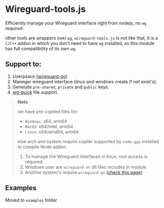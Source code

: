 # Wireguard-tools.js

Efficiently manage your Wireguard interface right from nodejs, no `wg` required.

other tools are wrappers over `wg`, `wireguard-tools.js` is not like that, it is a `C/C++` addon in which you don't need to have `wg` installed, as this module has full compatibility of its own `wg`.

## Support to:

1. Userpsace [(wireguard-go)](https://git.zx2c4.com/wireguard-go/about/)
2. Maneger wireguard interface (linux and windows create if not exist's).
3. Generate `pre-shared`, `private` and `public` keys.
4. [wg-quick](https://man7.org/linux/man-pages/man8/wg-quick.8.html) file support.

> **Note**
>
> we have pre-copiled files for:
> - `Windows`: x64, arm64
> - `MacOS`: x64/intel, arm64
> - `Linux`: x64/amd64, arm64
>
> else arch and system require copiler supported by `node-gyp` installed to compile Node addon.
>
> 1. To manage the Wireguard interfaces in linux, root access is required.
> 1. Windows user are `wireguard-nt` dll files includes in module
> 1. Another system's require `wireguard-go` [(check this page)](https://github.com/WireGuard/wireguard-go)

## Examples

Moved to `examples` folder